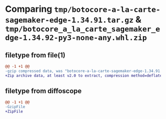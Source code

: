 # Comparing `tmp/botocore-a-la-carte-sagemaker-edge-1.34.91.tar.gz` & `tmp/botocore_a_la_carte_sagemaker_edge-1.34.92-py3-none-any.whl.zip`

## filetype from file(1)

```diff
@@ -1 +1 @@
-gzip compressed data, was "botocore-a-la-carte-sagemaker-edge-1.34.91.tar", last modified: Thu Apr 25 01:03:48 2024, max compression
+Zip archive data, at least v2.0 to extract, compression method=deflate
```

## filetype from diffoscope

```diff
@@ -1 +1 @@
-GzipFile
+ZipFile
```

